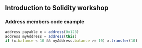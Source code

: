 ## Introduction to Solidity workshop

### Address members code example

```js
address payable x = address(0x123)
address myAddress = address(this)
if (x.balance < 10 && myAddress.balance >= 10) x.transfer(10)
```
